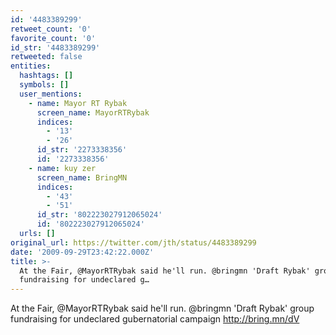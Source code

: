 ```yaml
---
id: '4483389299'
retweet_count: '0'
favorite_count: '0'
id_str: '4483389299'
retweeted: false
entities:
  hashtags: []
  symbols: []
  user_mentions:
    - name: Mayor RT Rybak
      screen_name: MayorRTRybak
      indices:
        - '13'
        - '26'
      id_str: '2273338356'
      id: '2273338356'
    - name: kuy zer
      screen_name: BringMN
      indices:
        - '43'
        - '51'
      id_str: '802223027912065024'
      id: '802223027912065024'
  urls: []
original_url: https://twitter.com/jth/status/4483389299
date: '2009-09-29T23:42:22.000Z'
title: >-
  At the Fair, @MayorRTRybak said he'll run. @bringmn 'Draft Rybak' group
  fundraising for undeclared g…
---
```


At the Fair, @MayorRTRybak said he'll run. @bringmn 'Draft Rybak' group fundraising for undeclared gubernatorial campaign http://bring.mn/dV